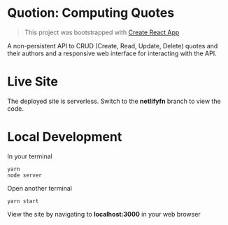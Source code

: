 # Quotion: Computing Quotes

> This project was bootstrapped with [Create React App](https://create-react-app.dev)

A non-persistent API to CRUD (Create, Read, Update, Delete) quotes and their authors and a responsive web interface for interacting with the API.

# Live Site

The deployed site is serverless. Switch to the **netlifyfn** branch to view the code.

# Local Development

In your terminal

    yarn
    node server
   
Open another terminal

    yarn start
    
View the site by navigating to **localhost:3000** in your web browser
